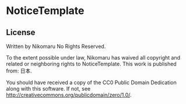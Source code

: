 # NoticeTemplate

## License 
Written by Nikomaru No Rights Reserved. <br>

To the extent possible under law, Nikomaru has waived all copyright and related or neighboring rights to NoticeTemplate. This work is published from: 日本.<br>

You should have received a copy of the CC0 Public Domain Dedication along with this software. If not, see <http://creativecommons.org/publicdomain/zero/1.0/>.
